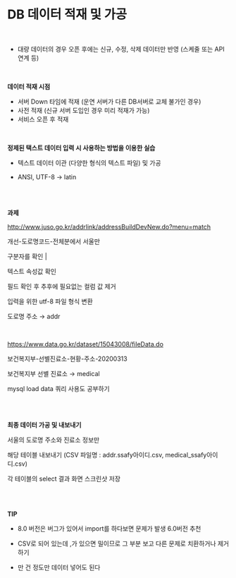 <h1>DB 데이터 적재 및 가공</h1>

<br/>

* 대량 데이터의 경우 오픈 후에는 신규, 수정, 삭제 데이터만 반영 (스케줄 또는 API 연계 등)

<br/>

**데이터 적재 시점**

* 서버 Down 타임에 적재 (운연 서버가 다른 DB서버로 교체 불가인 경우)
* 사전 적재 (신규 서버 도입인 경우 미리 적재가 가능)
* 서비스 오픈 후 적재 

<br/>

**정제된 택스트 데이터 입력 시 사용하는 방법을 이용한 실습**

* 텍스트 데이터 이관 (다양한 형식의 텍스트 파일) 및 가공

* ANSI, UTF-8 → latin

<br/>

<br/>

**과제**

http://www.juso.go.kr/addrlink/addressBuildDevNew.do?menu=match

개선-도로명코드-전체분에서 서울만

구분자를 확인 |

텍스트 속성값 확인

필드 확인 후 추후에 필요없는 컬럼 값 제거

입력을 위한 utf-8 파일 형식 변환

도로명 주소 → addr

<br/>

https://www.data.go.kr/dataset/15043008/fileData.do

보건복지부-선별진료소-현황-주소-20200313

보건복지부 선별 진료소 → medical

mysql load data 쿼리 사용도 공부하기

<br/>

<br/>

**최종 데이터 가공 및 내보내기**

서울의 도로명 주소와 진료소 정보만

해당 테이블 내보내기 (CSV 파일명 : addr.ssafy아이디.csv, medical_ssafy아이디.csv)

각 테이블의 select 결과 화면 스크린샷 저장

<br/>

<br/>

**TIP**

* 8.0 버전은 버그가 있어서 import를 하다보면 문제가 발생 6.0버전 추천

* CSV로 되어 있는데 ,가 있으면 밀이므로 그 부분 보고 다른 문제로 치환하거나 제거하기
* 만 건 정도만 데이터 넣어도 된다



